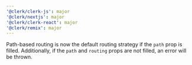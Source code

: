 ```yaml
---
'@clerk/clerk-js': major
'@clerk/nextjs': major
'@clerk/clerk-react': major
'@clerk/remix': major
---
```


Path-based routing is now the default routing strategy if the `path` prop is filled. Additionally, if the `path` and `routing` props are not filled, an error will be thrown.
